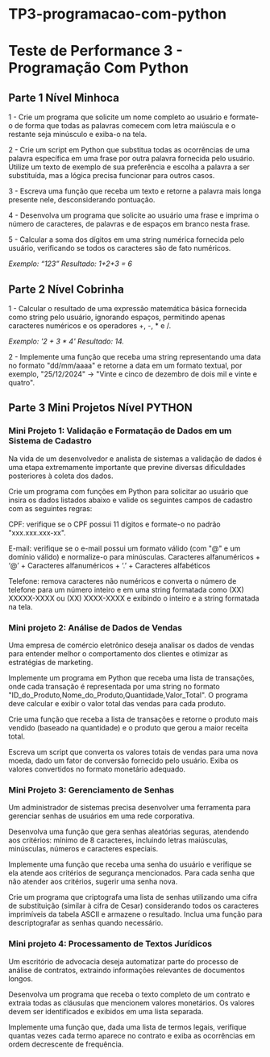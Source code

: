 # TP3-programacao-com-python
<h1>Teste de Performance 3 - Programação Com Python</h1>


<h2>Parte 1 Nível Minhoca</h2>

<p>1 - Crie um programa que solicite um nome completo ao usuário e formate-o de forma que todas as palavras comecem com letra maiúscula e o restante seja minúsculo e exiba-o na tela.</p>
<p>2 - Crie um script em Python que substitua todas as ocorrências de uma palavra específica em uma frase por outra palavra fornecida pelo usuário. Utilize um texto de exemplo de sua preferência e escolha a palavra a ser substituída, mas a lógica precisa funcionar para outros casos.</p>
<p>3 - Escreva uma função que receba um texto e retorne a palavra mais longa presente nele, desconsiderando pontuação.</p>
<p>4 - Desenvolva um programa que solicite ao usuário uma frase e imprima o número de caracteres, de palavras e de espaços em branco nesta frase.</p>
<p>5 - Calcular a soma dos dígitos em uma string numérica fornecida pelo usuário, verificando se todos os caracteres são de fato numéricos.</p>
<p><i>Exemplo: “123” Resultado: 1+2+3 = 6</i></p>


<h2>Parte 2 Nível Cobrinha</h2>

<p>1 - Calcular o resultado de uma expressão matemática básica fornecida como string pelo usuário, ignorando espaços, permitindo apenas caracteres numéricos e os operadores +, -, * e /.</p>
<p><i>Exemplo: '2 + 3 * 4' Resultado: 14.</i></p>
<p>2 - Implemente uma função que receba uma string representando uma data no formato "dd/mm/aaaa" e retorne a data em um formato textual, por exemplo, "25/12/2024" -> "Vinte e cinco de dezembro de dois mil e vinte e quatro".</p>


<h2>Parte 3 Mini Projetos Nível PYTHON</h2>

<h3>Mini Projeto 1: Validação e Formatação de Dados em um Sistema de Cadastro</h3>

<p>Na vida de um desenvolvedor e analista de sistemas a validação de dados é uma etapa extremamente importante que previne diversas dificuldades posteriores à coleta dos dados.</p>

<p>Crie um programa com funções em Python para solicitar ao usuário que insira os dados listados abaixo e valide os seguintes campos de cadastro com as seguintes regras:</p>
<p>CPF: verifique se o CPF possui 11 dígitos e formate-o no padrão "xxx.xxx.xxx-xx".</p>
<p>E-mail: verifique se o e-mail possui um formato válido (com "@" e um domínio válido) e normalize-o para minúsculas. Caracteres alfanuméricos + ‘@’ + Caracteres alfanuméricos + ‘.’ + Caracteres alfabéticos</p>
<p>Telefone: remova caracteres não numéricos e converta o número de telefone para um número inteiro e em uma string formatada como (XX) XXXXX-XXXX ou (XX) XXXX-XXXX e exibindo o inteiro e a string formatada na tela.</p>


<h3>Mini projeto 2: Análise de Dados de Vendas</h3>

<p>Uma empresa de comércio eletrônico deseja analisar os dados de vendas para entender melhor o comportamento dos clientes e otimizar as estratégias de marketing.</p>

<p>Implemente um programa em Python que receba uma lista de transações, onde cada transação é representada por uma string no formato "ID_do_Produto,Nome_do_Produto,Quantidade,Valor_Total". O programa deve calcular e exibir o valor total das vendas para cada produto.</p>
<p>Crie uma função que receba a lista de transações e retorne o produto mais vendido (baseado na quantidade) e o produto que gerou a maior receita total.</p>
<p>Escreva um script que converta os valores totais de vendas para uma nova moeda, dado um fator de conversão fornecido pelo usuário. Exiba os valores convertidos no formato monetário adequado.</p>


<h3>Mini Projeto 3: Gerenciamento de Senhas</h3>

<p>Um administrador de sistemas precisa desenvolver uma ferramenta para gerenciar senhas de usuários em uma rede corporativa.</p>

<p>Desenvolva uma função que gera senhas aleatórias seguras, atendendo aos critérios: mínimo de 8 caracteres, incluindo letras maiúsculas, minúsculas, números e caracteres especiais.</p>
<p>Implemente uma função que receba uma senha do usuário e verifique se ela atende aos critérios de segurança mencionados. Para cada senha que não atender aos critérios, sugerir uma senha nova.</p>
<p>Crie um programa que criptografa uma lista de senhas utilizando uma cifra de substituição (similar à cifra de Cesar) considerando todos os caracteres imprimíveis da tabela ASCII e armazene o resultado. Inclua uma função para descriptografar as senhas quando necessário.</p>

  
<h3>Mini projeto 4: Processamento de Textos Jurídicos</h3>

<p>Um escritório de advocacia deseja automatizar parte do processo de análise de contratos, extraindo informações relevantes de documentos longos.</p>

<p>Desenvolva um programa que receba o texto completo de um contrato e extraia todas as cláusulas que mencionem valores monetários. Os valores devem ser identificados e exibidos em uma lista separada.</p>
<p>Implemente uma função que, dada uma lista de termos legais, verifique quantas vezes cada termo aparece no contrato e exiba as ocorrências em ordem decrescente de frequência.</p>
